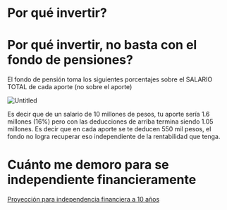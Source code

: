 # Por qué invertir?

# **Por qué invertir, no basta con el fondo de pensiones?**

El fondo de pensión toma los siguientes porcentajes sobre el SALARIO TOTAL de cada aporte (no sobre el aporte)

![Untitled](Por%20que%CC%81%20invertir%2022cafeee30d04ab3bfc481df71e5fb2f/Untitled.png)

Es decir que de un salario de 10 millones de pesos, tu aporte sería 1.6 millones (16%) pero con las deducciones de arriba termina siendo 1.05 millones. Es decir que en cada aporte se te deducen 550 mil pesos, el fondo no logra recuperar eso independiente de la rentabilidad que tenga.

# Cuánto me demoro para se independiente financieramente

[Proyección para independencia financiera a 10 años](https://docs.google.com/spreadsheets/d/1VDvGMzfGTCsgEb1bGUcQDbRgvIKaV9Dmo-PX_FHgTN8/edit?usp=sharing)